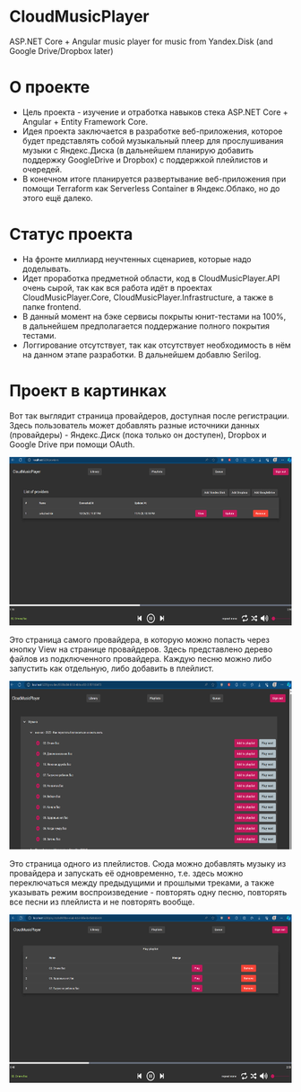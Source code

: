 # CloudMusicPlayer

ASP.NET Core + Angular music player for music from Yandex.Disk (and Google Drive/Dropbox later)

# О проекте

- Цель проекта - изучение и отработка навыков стека ASP.NET Core + Angular + Entity Framework Core.
- Идея проекта заключается в разработке веб-приложения, которое будет представлять собой музыкальный плеер для прослушивания музыки с Яндекс.Диска (в дальнейшем планирую добавить поддержку GoogleDrive и Dropbox) с поддержкой плейлистов и очередей.
- В конечном итоге планируется развертывание веб-приложения при помощи Terraform как Serverless Container в Яндекс.Облако, но до этого ещё далеко.

# Статус проекта

- На фронте миллиард неучтенных сценариев, которые надо доделывать.
- Идет проработка предметной области, код в CloudMusicPlayer.API очень сырой, так как вся работа идёт в проектах CloudMusicPlayer.Core, CloudMusicPlayer.Infrastructure, а также в папке frontend.
- В данный момент на бэке сервисы покрыты юнит-тестами на 100%, в дальнейшем предполагается поддержание полного покрытия тестами.
- Логгирование отсутствует, так как отсутствует необходимость в нём на данном этапе разработки. В дальнейшем добавлю Serilog.

# Проект в картинках

Вот так выглядит страница провайдеров, доступная после регистрации. Здесь пользователь может добавлять разные источники данных (провайдеры) - Яндекс.Диск (пока только он доступен), Dropbox и Google Drive при помощи OAuth.

<img src="./docs/assets/providers-list.png" height="300"/>

Это страница самого провайдера, в которую можно попасть через кнопку View на странице провайдеров. Здесь представлено дерево файлов из подключенного провайдера. Каждую песню можно либо запустить как отдельную, либо добавить в плейлист.

<img src="./docs/assets/provider-tree.png" height="300" />

Это страница одного из плейлистов. Сюда можно добавлять музыку из провайдера и запускать её одновременно, т.е. здесь можно переключаться между предыдущими и прошлыми треками, а также указывать режим воспроизведение - повторять одну песню, повторять все песни из плейлиста и не повторять вообще.

<img src="./docs/assets/playlist.png" height="300" />

